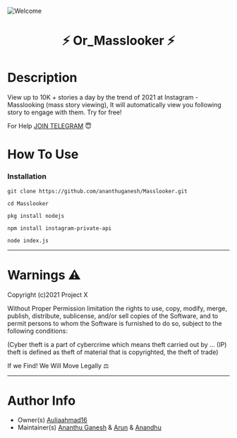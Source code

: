 ![Welcome](https://user-images.githubusercontent.com/84958449/120379775-dcd06b80-c33d-11eb-94b7-b1409c74cae7.gif)
<h1 align="center">⚡ Or_Masslooker ⚡</h1 align="center"> 

# Description

View up to 10K + stories a day by the trend of 2021 at Instagram - Masslooking (mass story viewing), It will automatically view you following story to engage with them. Try for free!

For Help [JOIN TELEGRAM](https://t.me/ProjectX_insta) 😇

# How To Use

### Installation 
```
git clone https://github.com/ananthuganesh/Masslooker.git
```
```
cd Masslooker
```
```
pkg install nodejs
```
```
npm install instagram-private-api
```
```
node index.js
```
---
# Warnings ⚠
Copyright (c)2021 Project X

Without Proper Permission limitation the rights to use, copy, modify, merge, publish,
distribute, sublicense, and/or sell copies of the Software, and to
permit persons to whom the Software is furnished to do so, subject to
the following conditions:

(Cyber theft is a part of cybercrime which means theft carried out by ... 
(IP) theft is defined as theft of material that is copyrighted, the theft of trade)

If we Find! We Will Move Legally ⚖

---
# Author Info
- Owner(s) [Auliaahmad16](https://www.instagram.com/auliaahmad16/)
- Maintainer(s) [Ananthu Ganesh](https://www.instagram.com/un_f__amour/) & [Arun](https://www.instagram.com/dr.luttappi/) & [Anandhu](https://www.instagram.com/mind________freezer/)
